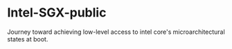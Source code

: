 # Intel-SGX-public
Journey toward achieving low-level access to  intel core's microarchitectural states at boot.

